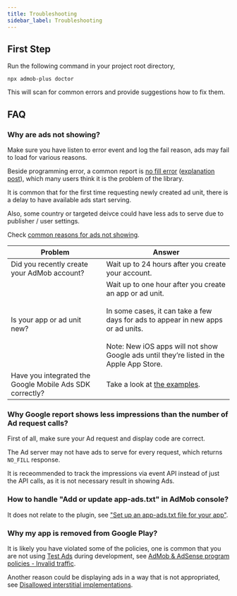 ```yaml
---
title: Troubleshooting
sidebar_label: Troubleshooting
---
```


## First Step

Run the following command in your project root directory,

```sh-session
npx admob-plus doctor
```

This will scan for common errors and provide suggestions how to fix them.


## FAQ

### Why are ads not showing?

Make sure you have listen to error event and log the fail reason, ads may fail to load for various reasons.

Beside programming error, a common report is [no fill error](https://developers.google.com/android/reference/com/google/android/gms/ads/AdRequest#ERROR_CODE_NO_FILL) ([explanation post](https://support.google.com/admob/thread/3494603)),
which many users think it is the problem of the library.

It is common that for the first time requesting newly created ad unit, there is a delay to have available ads start serving.

Also, some country or targeted deivce could have less ads to serve due to publisher / user settings.

Check [common reasons for ads not showing](https://support.google.com/admob/answer/9469204).

|                         Problem                          |                                                                                                                       Answer                                                                                                                        |
| -------------------------------------------------------- | --------------------------------------------------------------------------------------------------------------------------------------------------------------------------------------------------------------------------------------------------- |
| Did you recently create your AdMob account?              | Wait up to 24 hours after you create your account.                                                                                                                                                                                                  |
| Is your app or ad unit new?                              | Wait up to one hour after you create an app or ad unit.<br/><br/>In some cases, it can take a few days for ads to appear in new apps or ad units.<br/><br/>Note: New iOS apps will not show Google ads until they’re listed in the Apple App Store. |
| Have you integrated the Google Mobile Ads SDK correctly? | Take a look at [the examples](https://github.com/admob-plus/admob-plus/tree/master/examples).                                                                                                                                                        |

### Why Google report shows less impressions than the number of Ad request calls?

First of all, make sure your Ad request and display code are correct.

The Ad server may not have ads to serve for every request, which returns `NO_FILL` response.

It is receommended to track the impressions via event API instead of just the API calls, as it is not necessary result in showing Ads.

### How to handle "Add or update app-ads.txt" in AdMob console?

It does not relate to the plugin, see ["Set up an app-ads.txt file for your app"](https://support.google.com/admob/answer/9363762?hl=en).

### Why my app is removed from Google Play?

It is likely you have violated some of the policies, one is common that you are not using [Test Ads](./cordova/test-ads) during development, see [AdMob & AdSense program policies - Invalid traffic](https://support.google.com/admob/answer/3342054?hl=en).

Another reason could be displaying ads in a way that is not appropriated, see [Disallowed interstitial implementations](https://support.google.com/admob/answer/6201362?hl=en).
